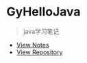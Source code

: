 # GyHelloJava

> java学习笔记

- [View Notes](https://gaoyubest.github.io/GyHelloJava/)
- [View Repository](https://github.com/gaoyubest/GyHelloJava)
